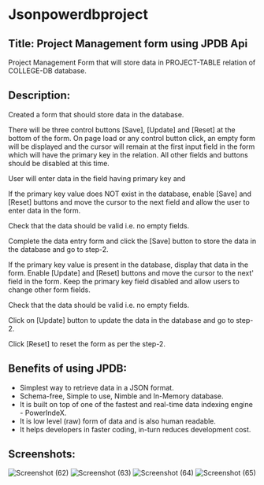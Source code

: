 
# Jsonpowerdbproject 

## Title:  Project Management form using JPDB Api
Project Management Form that will store data in PROJECT-TABLE relation of COLLEGE-DB database.


## Description: ##
Created a form that should store  data in the database. 

There will be three control buttons [Save], [Update] and [Reset] at the bottom of the form. On page load or any control button click, an empty form will be displayed and the cursor will remain at the first input field in the form which will have the primary key in the relation. All other fields and buttons should be disabled at this time.

User will enter data in the field having primary key and

If the primary key value does NOT exist in the database, enable [Save] and [Reset] buttons and move the cursor to the next field and allow the user to enter data in the form.

Check that the data should be valid i.e. no empty fields.

Complete the data entry form and click the [Save] button to store the data in the database and go to step-2.

If the primary key value is present in the database, display that data in the form. Enable [Update] and [Reset] buttons and move the cursor to the next' field in the form. Keep the primary key field disabled and allow users to change other form fields.

Check that the data should be valid i.e. no empty fields.

Click on [Update] button to update the data in the database and go to step-2.

Click [Reset] to reset the form as per the step-2.

## Benefits of using JPDB: ##
* Simplest way to retrieve data in a JSON format.
* Schema-free, Simple to use, Nimble and In-Memory database.
* It is built on top of one of the fastest and real-time data indexing engine - PowerIndeX.
* It is low level (raw) form of data and is also human readable.
* It helps developers in faster coding, in-turn reduces development cost.

## Screenshots: ##




![Screenshot (62)](https://user-images.githubusercontent.com/79755061/208862511-486a7c57-aef8-478b-82f4-5f1af9def5f0.png)
![Screenshot (63)](https://user-images.githubusercontent.com/79755061/208862558-5391c699-b64d-4ea0-ae0c-fe26f8bcfdf6.png)
![Screenshot (64)](https://user-images.githubusercontent.com/79755061/208862584-77ce73b0-3017-4f56-841e-a2aa43186b12.png)
![Screenshot (65)](https://user-images.githubusercontent.com/79755061/208862604-31e789b9-8f06-4900-87d3-39807a4d2385.png)
